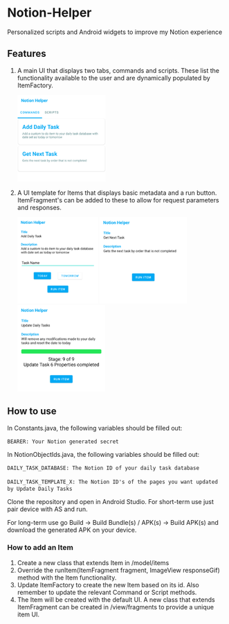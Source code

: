 # Notion-Helper
Personalized scripts and Android widgets to improve my Notion experience

## Features
1. A main UI that displays two tabs, commands and scripts. These list the functionality available to the user and are dynamically populated by ItemFactory.
   
   <img src=github/main-ui.png height=200px>
2. A UI template for Items that displays basic metadata and a run button. ItemFragment's can be added to these to allow for request parameters and responses.

   <img src=github/item-ui.png height=200px>
   <img src=github/item-ui2.png height=200px>
   <img src=github/item-ui3.png height=200px>

## How to use
In Constants.java, the following variables should be filled out:

    BEARER: Your Notion generated secret
  
In NotionObjectIds.java, the following variables should be filled out:

    DAILY_TASK_DATABASE: The Notion ID of your daily task database

    DAILY_TASK_TEMPLATE_X: The Notion ID's of the pages you want updated by Update Daily Tasks
    
Clone the repository and open in Android Studio. For short-term use just pair device with AS and run.

For long-term use go Build -> Build Bundle(s) / APK(s) -> Build APK(s) and download the generated APK on your device.

### How to add an Item
1. Create a new class that extends Item in /model/items
2. Override the runItem(ItemFragment fragment, ImageView responseGif) method with the Item functionality.
3. Update ItemFactory to create the new Item based on its id. Also remember to update the relevant Command or Script methods.
4. The Item will be created with the default UI. A new class that extends ItemFragment can be created in /view/fragments to provide a unique item UI.


